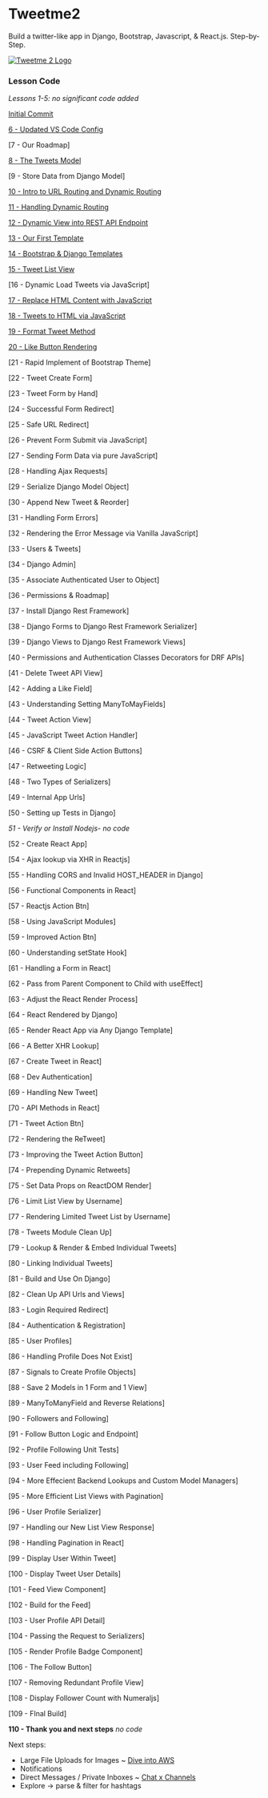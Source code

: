 # Tweetme2
Build a twitter-like app in Django, Bootstrap, Javascript, &amp; React.js. Step-by-Step.

[![Tweetme 2 Logo](https://static.codingforentrepreneurs.com/media/projects/tweetme-2/images/share/Tweetme2_share.jpg)](https://cfe.sh/projects/tweetme-2)


### Lesson Code
_Lessons 1-5: no significant code added_

[ Initial Commit ](../../tree/20aafd76ef9048ce90911e8fcece5f691b82db3f/)

[6 - Updated VS Code Config](../../tree/edb4592fb86d66bc8c96020cf437d9241a7057e8/)

[7 - Our Roadmap] 

[8 - The Tweets Model](../../tree/6c55ca2c556a5ba9a9d9c03a8c6c0e406e972797/)

[9 - Store Data from Django Model] 

[10 - Intro to URL Routing and Dynamic Routing](../../tree/4bbc8b4aa1135e3f8795f24499ec23cfb0a3d3e7/)

[11 - Handling Dynamic Routing](../../tree/02156294a59be0b40d479c6626f99f26f172a21e/)

[12 - Dynamic View into REST API Endpoint](../../tree/aa77276df04e9c6f9345612009b24eff11132fff/)

[13 - Our First Template](../../tree/c2109e3e2f7088f3f423e417fb89696feaf134d9/)

[14 - Bootstrap & Django Templates](../../tree/6d050c5ef793d82eb5a18fc9831ec06de9618edf/)

[15 - Tweet List View](../../tree/e48859541bcdad57377406aac0dc9f08a7e0b4f1/)

[16 - Dynamic Load Tweets via JavaScript] 

[17 - Replace HTML Content with JavaScript](../../tree/13f4bbac9d9fb0b7acbe6b95cd95861e6c047308/)

[18 - Tweets to HTML via JavaScript](../../tree/63a29932d9c28851078e2114346abcad92998be0/)

[19 - Format Tweet Method](../../tree/9f295cfa407d1613ddcfb3508cb0059731eb7225/)

[20 - Like Button Rendering](../../tree/545cd1c804554116264452e716b11f840e70c33c/)

[21 - Rapid Implement of Bootstrap Theme] 

[22 - Tweet Create Form] 

[23 - Tweet Form by Hand] 

[24 - Successful Form Redirect] 

[25 - Safe URL Redirect] 

[26 - Prevent Form Submit via JavaScript] 

[27 - Sending Form Data via pure JavaScript] 

[28 - Handling Ajax Requests] 

[29 - Serialize Django Model Object] 

[30 - Append New Tweet & Reorder] 

[31 - Handling Form Errors] 

[32 - Rendering the Error Message via Vanilla JavaScript] 

[33 - Users & Tweets] 

[34 - Django Admin] 

[35 - Associate Authenticated User to Object] 

[36 - Permissions & Roadmap] 

[37 - Install Django Rest Framework] 

[38 - Django Forms to Django Rest Framework Serializer] 

[39 - Django Views to Django Rest Framework Views] 

[40 - Permissions and Authentication Classes Decorators for DRF APIs] 

[41 - Delete Tweet API View] 

[42 - Adding a Like Field] 

[43 - Understanding Setting ManyToMayFields] 

[44 - Tweet Action View] 

[45 - JavaScript Tweet Action Handler] 

[46 - CSRF & Client Side Action Buttons] 

[47 - Retweeting Logic] 

[48 - Two Types of Serializers] 

[49 - Internal App Urls] 

[50 - Setting up Tests in Django] 

_51 - Verify or Install Nodejs- no code_

[52 - Create React App] 

[54 - Ajax lookup via XHR in Reactjs] 

[55 - Handling CORS and Invalid HOST_HEADER in Django] 

[56 - Functional Components in React] 

[57 - Reactjs Action Btn] 

[58 - Using JavaScript Modules] 

[59 - Improved Action Btn] 

[60 - Understanding setState Hook] 

[61 - Handling a Form in React] 

[62 - Pass from Parent Component to Child with useEffect] 

[63 - Adjust the React Render Process] 

[64 - React Rendered by Django] 

[65 - Render React App via Any Django Template] 

[66 - A Better XHR Lookup] 

[67 - Create Tweet in React] 

[68 - Dev Authentication] 

[69 - Handling New Tweet] 

[70 - API Methods in React] 

[71 - Tweet Action Btn] 

[72 - Rendering the ReTweet] 

[73 - Improving the Tweet Action Button] 

[74 - Prepending Dynamic Retweets] 

[75 - Set Data Props on ReactDOM Render] 

[76 - Limit List View by Username] 

[77 - Rendering Limited Tweet List by Username] 

[78 - Tweets Module Clean Up] 

[79 - Lookup & Render & Embed Individual Tweets] 

[80 - Linking Individual Tweets] 

[81 - Build and Use On Django] 

[82 - Clean Up API Urls and Views] 

[83 - Login Required Redirect] 

[84 - Authentication & Registration] 

[85 - User Profiles] 

[86 - Handling Profile Does Not Exist] 

[87 - Signals to Create Profile Objects] 

[88 - Save 2 Models in 1 Form and 1 View] 

[89 - ManyToManyField and Reverse Relations] 

[90 - Followers and Following] 

[91 - Follow Button Logic and Endpoint] 

[92 - Profile Following Unit Tests] 

[93 - User Feed including Following] 

[94 - More Effecient Backend Lookups and Custom Model Managers] 

[95 - More Efficient List Views with Pagination] 

[96 - User Profile Serializer] 

[97 - Handling our New List View Response] 

[98 - Handling Pagination in React] 

[99 - Display User Within Tweet] 

[100 - Display Tweet User Details] 

[101 - Feed View Component] 

[102 - Build for the Feed] 

[103 - User Profile API Detail] 

[104 - Passing the Request to Serializers] 

[105 - Render Profile Badge Component] 

[106 - The Follow Button] 

[107 - Removing Redundant Profile View] 

[108 - Display Follower Count with Numeraljs] 

[109 - FInal Build] 

**110 - Thank you and next steps** _no code_

Next steps:
- Large File Uploads for Images ~ [Dive into AWS](https://cfe.sh/courses/aws)
- Notifications
- Direct Messages / Private Inboxes ~ [Chat x Channels](https://cfe.sh/courses/chat-channels-react)
- Explore -> parse & filter for hashtags

